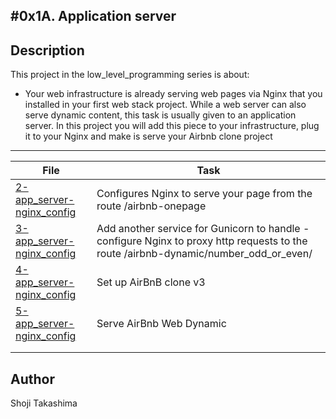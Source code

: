 #0x1A. Application server
---
## Description

This project in the low_level_programming series is about:

*  Your web infrastructure is already serving web pages via Nginx that you installed in your first web stack project. While a web server can also serve dynamic content, this task is usually given to an application server. In this project you will add this piece to your infrastructure, plug it to your Nginx and make is serve your Airbnb clone project

---
File|Task
---|---
[2-app_server-nginx_config](./2-app_server-nginx_config) | Configures Nginx to serve your page from the route /airbnb-onepage
[3-app_server-nginx_config](./3-app_server-nginx_config) | Add another service for Gunicorn to handle - configure Nginx to proxy http requests to the route /airbnb-dynamic/number_odd_or_even/<int>
[4-app_server-nginx_config](./4-app_server-nginx_config) | Set up AirBnB clone v3
[5-app_server-nginx_config](./5-app_server-nginx_config) | Serve AirBnb Web Dynamic
[](./) | 
[](./) | 

## Author
 Shoji Takashima
